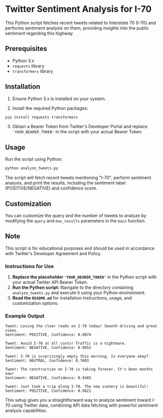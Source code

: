 # Twitter Sentiment Analysis for I-70

This Python script fetches recent tweets related to Interstate 70 (I-70) and performs sentiment analysis on them, providing insights into the public sentiment regarding this highway.

## Prerequisites

- Python 3.x
- `requests` library
- `transformers` library

## Installation

1. Ensure Python 3.x is installed on your system.

2. Install the required Python packages:

```bash
pip install requests transformers
```

3. Obtain a Bearer Token from Twitter's Developer Portal and replace `'YOUR_BEARER_TOKEN'` in the script with your actual Bearer Token.

## Usage

Run the script using Python:

```bash
python analyze_tweets.py
```

The script will fetch recent tweets mentioning "I-70", perform sentiment analysis, and print the results, including the sentiment label (POSITIVE/NEGATIVE) and confidence score.

## Customization

You can customize the query and the number of tweets to analyze by modifying the `query` and `max_results` parameters in the `main` function.

## Note

This script is for educational purposes and should be used in accordance with Twitter's Developer Agreement and Policy.

### Instructions for Use

1. **Replace the placeholder `'YOUR_BEARER_TOKEN'`** in the Python script with your actual Twitter API Bearer Token.
2. **Run the Python script:** Navigate to the directory containing `analyze_tweets.py` and execute it using your Python environment.
3. **Read the `README.md`** for installation instructions, usage, and customization options.

### Example Output 

```
Tweet: Loving the clear roads on I-70 today! Smooth driving and great views.
Sentiment: POSITIVE, Confidence: 0.9874

Tweet: Avoid I-70 at all costs! Traffic is a nightmare.
Sentiment: NEGATIVE, Confidence: 0.9652

Tweet: I-70 is surprisingly empty this morning. Is everyone okay?
Sentiment: NEUTRAL, Confidence: 0.7603

Tweet: The construction on I-70 is taking forever. It's been months now!
Sentiment: NEGATIVE, Confidence: 0.9485

Tweet: Just took a trip along I-70. The new scenery is beautiful!
Sentiment: POSITIVE, Confidence: 0.9821
```

This setup gives you a straightforward way to analyze sentiment toward I-70 using Twitter data, combining API data fetching with powerful sentiment analysis capabilities.
